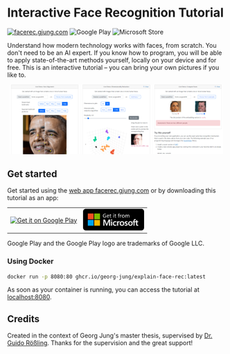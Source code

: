 # Interactive Face Recognition Tutorial

[![facerec.gjung.com](https://img.shields.io/badge/Web_App-facerec.gjung.com-blue)](https://facerec.gjung.com)
![Google Play](https://img.shields.io/badge/Android-Google_Play-blue?logo=google-play&link=https%3A%2F%2Fplay.google.com%2Fstore%2Fapps%2Fdetails%3Fid%3Dcom.gjung.blazorface.maui%26utm_source%3Dgithub-badge)
![Microsoft Store](https://img.shields.io/badge/Windows-Microsoft_Store-blue?logo=microsoft&link=https%3A%2F%2Fapps.microsoft.com%2Fstore%2Fdetail%2F9NM3NZ1MQ394%3Flaunch%3Dtrue%26cid%3Dgithub-badge%26mode%3Dmini)

Understand how modern technology works with faces, from scratch. You don't need to be an AI expert. If you know how to program, you will be able to apply state-of-the-art methods yourself, locally on your device and for free. This is an interactive tutorial – you can bring your own pictures if you like to.

<p float="left" align="middle">
  <img src="/doc/screenshot-alignment.png" width="32%" />
  <img src="/doc/screenshot-dimred.png" width="32%" />
  <img src="/doc/screenshot-compare.png" width="32%" />
</p>

## Get started

Get started using the [web app facerec.gjung.com](https://facerec.gjung.com/) or by downloading this tutorial as an app:

<table>
    <tr>
        <td>
            <a href='https://play.google.com/store/apps/details?id=com.gjung.blazorface.maui&utm_source=github&pcampaignid=pcampaignidMKT-Other-global-all-co-prtnr-py-PartBadge-Mar2515-1'>
                <img style="height: 76px;" alt='Get it on Google Play' src='/media/badges/google-play/en_badge_web_generic.png' />
            </a>
        </td>
        <td>
            <a href="https://apps.microsoft.com/store/detail/9NM3NZ1MQ394?launch=true&cid=github&mode=mini">
                <img style="height: 50px;" alt="Get it from Microsoft" src="/media/badges/microsoft-store/en-us-dark.svg" />
            </a>
        </td>
    </tr>
</table>

Google Play and the Google Play logo are trademarks of Google LLC.

### Using Docker

```bash
docker run -p 8080:80 ghcr.io/georg-jung/explain-face-rec:latest
```

As soon as your container is running, you can access the tutorial at [localhost:8080](http://localhost:8080).

## Credits

Created in the context of Georg Jung's master thesis, supervised by [Dr. Guido Rößling](https://www.roessling.com/). Thanks for the supervision and the great support!

